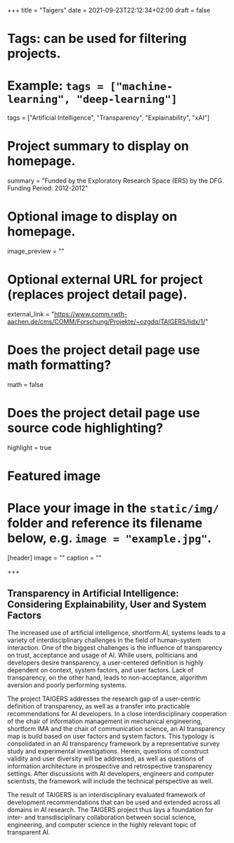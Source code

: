 +++
title = "Taigers"
date = 2021-09-23T22:12:34+02:00
draft = false

# Tags: can be used for filtering projects.
# Example: `tags = ["machine-learning", "deep-learning"]`
tags = ["Artificial Intelligence", "Transparency", "Explainability", "xAI"]

# Project summary to display on homepage.
summary = "Funded by the Exploratory Research Space (ERS) by the DFG. Funding Period: 2012-2012"

# Optional image to display on homepage.
image_preview = ""

# Optional external URL for project (replaces project detail page).
external_link = "https://www.comm.rwth-aachen.de/cms/COMM/Forschung/Projekte/~ozgdq/TAIGERS/lidx/1/"

# Does the project detail page use math formatting?
math = false

# Does the project detail page use source code highlighting?
highlight = true

# Featured image
# Place your image in the `static/img/` folder and reference its filename below, e.g. `image = "example.jpg"`.
[header]
image = ""
caption = ""

+++

## Transparency in Artificial Intelligence: Considering Explainability, User and System Factors

The increased use of artificial intelligence, shortform AI, systems leads to a variety of interdisciplinary challenges in the field of human-system interaction. One of the biggest challenges is the influence of transparency on trust, acceptance and usage of AI. While users, politicians and developers desire transparency, a user-centered definition is highly dependent on context, system factors, and user factors. Lack of transparency, on the other hand, leads to non-acceptance, algorithm aversion and poorly performing systems.

The project TAIGERS addresses the research gap of a user-centric definition of transparency, as well as a transfer into practicable recommendations for AI developers. In a close interdisciplinary cooperation of the chair of information management in mechanical engineering, shortform IMA and the chair of communication science, an AI transparency map is build based on user factors and system factors. This typology is consolidated in an AI transparency framework by a representative survey study and experimental investigations. Herein, questions of construct validity and user diversity will be addressed, as well as questions of information architecture in prospective and retrospective transparency settings. After discussions with AI developers, engineers and computer scientists, the framework will include the technical perspective as well.

The result of TAIGERS is an interdisciplinary evaluated framework of development recommendations that can be used and extended across all domains in AI research. The TAIGERS project thus lays a foundation for inter- and transdisciplinary collaboration between social science, engineering, and computer science in the highly relevant topic of transparent AI.
